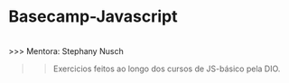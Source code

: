 # Basecamp-Javascript



<br>
>>> Mentora: Stephany Nusch<br>


>>Exercicios feitos ao longo dos cursos de JS-básico pela DIO.
